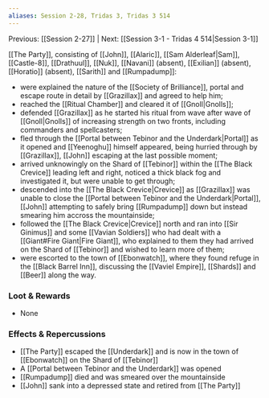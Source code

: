 ```yaml
---
aliases: Session 2-28, Tridas 3, Tridas 3 514
---
```

Previous: [[Session 2-27]] | Next: [[Session 3-1 - Tridas 4 514|Session 3-1]]

[[The Party]], consisting of [[John]], [[Alaric]], [[Sam Alderleaf|Sam]], [[Castle-8]], [[Drathuul]], [[Nuk]], [[Navani]] (absent), [[Exilian]] (absent), [[Horatio]] (absent), [[Sarith]] and [[Rumpadump]]:
- were explained the nature of the [[Society of Brilliance]], portal and escape route in detail by [[Grazillax]] and agreed to help him;
- reached the [[Ritual Chamber]] and cleared it of [[Gnoll|Gnolls]];
- defended [[Grazillax]] as he started his ritual from wave after wave of [[Gnoll|Gnolls]] of increasing strength on two fronts, including commanders and spellcasters;
- fled through the [[Portal between Tebinor and the Underdark|Portal]] as it opened and [[Yeenoghu]] himself appeared, being hurried through by [[Grazillax]], [[John]] escaping at the last possible moment;
- arrived unknowingly on the Shard of [[Tebinor]] within the [[The Black Crevice]] leading left and right, noticed a thick black fog and investigated it, but were unable to get through;
- descended into the [[The Black Crevice|Crevice]] as [[Grazillax]] was unable to close the [[Portal between Tebinor and the Underdark|Portal]], [[John]] attempting to safely bring [[Rumpadump]] down but instead smearing him accross the mountainside;
- followed the [[The Black Crevice|Crevice]] north and ran into [[Sir Ginimus]] and some [[Vavian Soldiers]] who had dealt with a [[Giant#Fire Giant|Fire Giant]], who explained to them they had arrived on the Shard of [[Tebinor]] and wished to learn more of them;
- were escorted to the town of [[Ebonwatch]], where they found refuge in the [[Black Barrel Inn]], discussing the [[Vaviel Empire]], [[Shards]] and [[Beer]] along the way.

### Loot & Rewards
-   None

### Effects & Repercussions
- [[The Party]] escaped the [[Underdark]] and is now in the town of [[Ebonwatch]] on the Shard of [[Tebinor]]
- A [[Portal between Tebinor and the Underdark]] was opened
- [[Rumpadump]] died and was smeared over the mountainside
- [[John]] sank into a depressed state and retired from [[The Party]]